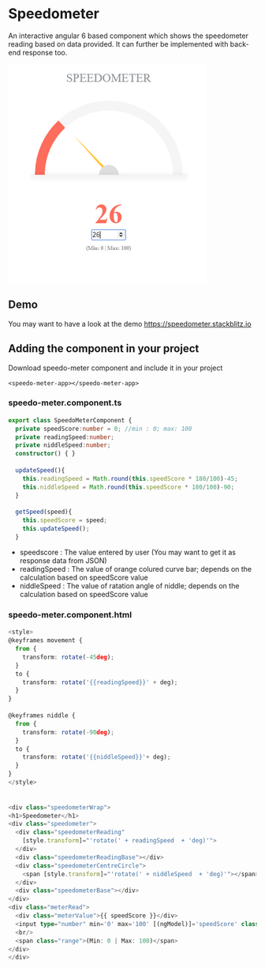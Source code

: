 # Speedometer
 An interactive angular 6 based component which shows the speedometer reading based on data provided. It can further be implemented with back-end response too.
  
![alt text](img/speedometer.PNG)

## Demo
You may want to have a look at the demo https://speedometer.stackblitz.io

## Adding the component in your project
Download speedo-meter component and include it in your project
```
<speedo-meter-app></speedo-meter-app>
```

### speedo-meter.component.ts
```typescript
export class SpeedoMeterComponent {
  private speedScore:number = 0; //min : 0; max: 100
  private readingSpeed:number;
  private niddleSpeed:number;
  constructor() { }

  updateSpeed(){
    this.readingSpeed = Math.round(this.speedScore * 180/100)-45;
    this.niddleSpeed = Math.round(this.speedScore * 180/100)-90;
  }

  getSpeed(speed){
    this.speedScore = speed;
    this.updateSpeed();
  }
  ```
  * speedscore        :   The value entered by user (You may want to get it as response data from JSON)
  * readingSpeed      :   The value of orange colured curve bar; depends on the calculation based on speedScore value
  * niddleSpeed       :   The value of ratation angle of niddle; depends on the calculation based on speedScore value
  
  ### speedo-meter.component.html
  ``` typescript
  <style>
@keyframes movement {
    from {
      transform: rotate(-45deg);
    }
    to {
      transform: rotate('{{readingSpeed}}' + deg);
    }
  }

  @keyframes niddle {
    from {
      transform: rotate(-90deg);
    }
    to {
      transform: rotate('{{niddleSpeed}}'+ deg);
    }
  }
</style>

  
<div class="speedometerWrap">
  <h1>Speedometer</h1>
  <div class="speedometer">
    <div class="speedometerReading" 
      [style.transform]="'rotate(' + readingSpeed  + 'deg)'">
    </div>
    <div class="speedometerReadingBase"></div>
    <div class="speedometerCentreCircle">
      <span [style.transform]="'rotate(' + niddleSpeed  + 'deg)'"></span>
    </div> 
    <div class="speedometerBase"></div>   
  </div>
  <div class="meterRead">
    <div class="meterValue">{{ speedScore }}</div>
    <input type="number" min='0' max='100' [(ngModel)]='speedScore' class="form-control" (keyup)="getSpeed(speedScore)" (click)="getSpeed(speedScore)">
    <br/>
    <span class="range">(Min: 0 | Max: 100)</span>
  </div>    
</div>


  ```

